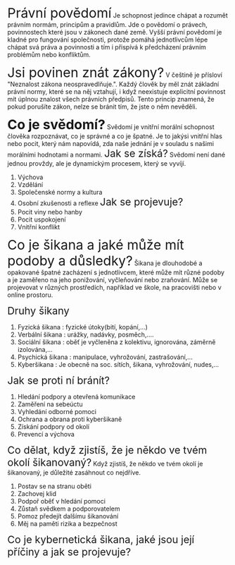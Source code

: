  <span style="font-size:30px">Právní povědomí</span>
Je schopnost jedince chápat a rozumět právním normám, principům a pravidlům.
Jde o povědomí o právech, povinnostech které jsou v zákonech dané země.
Vyšší právní povědomí je kladné pro fungování společnosti, protože pomáhá jednotlivcům lépe chápat svá práva a povinnosti a tím i přispívá k předcházení právním problémům nebo konfliktům.

 <span style="font-size:30px">Jsi povinen znát zákony?</span>
V češtině je přísloví "Neznalost zákona neospravedlňuje.".
Každý člověk by měl znát základní právní normy, které se na něj vztahují, i když neexistuje explicitní povinnost mít úplnou znalost všech právních předpisů.
Tento princip znamená, že pokud porušíte zákon, nelze se bránit tím, že jste o něm nevěděli.

 **<span style="font-size:30px">Co je svědomí?</span>**
Svědomí je vnitřní morální schopnost člověka rozpoznávat, co je správné a co je špatné.
Je to jakýsi vnitřní hlas nebo pocit, který nám napovídá, zda naše jednání je v souladu s našimi morálními hodnotami a normami.
<span style="font-size:23px">Jak se získá?</span>
Svědomí není dané jednou provždy, ale je dynamickým procesem, který se vyvíjí. 
1. Výchova 
2. Vzdělání 
3. Společenské normy a kultura
4. Osobní zkušenosti a reflexe
<span style="font-size:23px">Jak se projevuje?</span>
1. Pocit viny nebo hanby 
2. Pocit uspokojení
3. Vnitřní konflikt 

<span style="font-size:30px">Co je šikana a jaké může mít podoby a důsledky?</span>
Šikana je dlouhodobé a opakované špatné zacházení s jednotlivcem, které může mít různé podoby a je zaměřeno na jeho ponižování, vyčleňování nebo zraňování. Může se projevovat v různých prostředích, například ve škole, na pracovišti nebo v online prostoru.

<span style="font-size:23px">Druhy šikany</span>
1. Fyzická šikana : fyzické útoky(bití, kopání,...)
2. Verbální šikana : urážky, nadávky, posměch,....
3. Sociální šikana : oběť je vyčleněna z kolektivu, ignorována, záměrně izolována,...
4. Psychická šikana : manipulace, vyhrožování, zastrašování,...
5. Kyberšikana : Je obecně na soc. sítích, šikana, vyhrožování, nudes,...

<span style="font-size:23px">Jak se proti ní bránít? </span>
1. Hledání podpory a otevřená komunikace
2. Zaměření na sebeúctu
3. Vyhledání odborné pomoci
4. Ochrana a obrana proti kyberšikaně
5. Získání podpory od okolí
6. Prevencí a výchova

<span style="font-size:23px">Co dělat, když zjistíš, že je někdo ve tvém okolí šikanovaný?</span>
Když zjistíš, že někdo ve tvém okolí je šikanovaný, je důležité zasáhnout co nejdříve.
1. Postav se na stranu oběti
2. Zachovej klid
3. Podpoř oběť v hledání pomoci
4. Zůstaň svědkem a podporovatelem
5. Pomoz předejít dalšímu šikanování
6. Měj na paměti rizika a bezpečnost

<span style="font-size:23px">Co je kybernetická šikana, jaké jsou její příčiny a jak se projevuje?</span>



